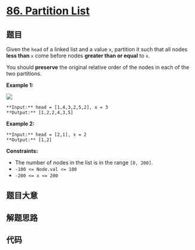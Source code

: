# [86. Partition List](https://leetcode.com/problems/partition-list)

## 题目

Given the `head` of a linked list and a value `x`, partition it such that all
nodes **less than** `x` come before nodes **greater than or equal** to `x`.

You should **preserve** the original relative order of the nodes in each of
the two partitions.



**Example 1:**

![](https://assets.leetcode.com/uploads/2021/01/04/partition.jpg)

    
    
    **Input:** head = [1,4,3,2,5,2], x = 3
    **Output:** [1,2,2,4,3,5]
    

**Example 2:**

    
    
    **Input:** head = [2,1], x = 2
    **Output:** [1,2]
    



**Constraints:**

  * The number of nodes in the list is in the range `[0, 200]`.
  * `-100 <= Node.val <= 100`
  * `-200 <= x <= 200`


## 题目大意

## 解题思路

## 代码

```javascript

```
